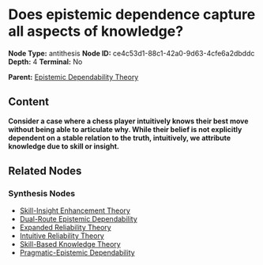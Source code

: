 # Does epistemic dependence capture all aspects of knowledge?

**Node Type:** antithesis
**Node ID:** ce4c53d1-88c1-42a0-9d63-4cfe6a2dbddc
**Depth:** 4
**Terminal:** No

**Parent:** [Epistemic Dependability Theory](epistemic-dependability-theory-synthesis-2a3d8b05-805b-4f57-9aca-36d4755502df.md)

## Content

**Consider a case where a chess player intuitively knows their best move without being able to articulate why. While their belief is not explicitly dependent on a stable relation to the truth, intuitively, we attribute knowledge due to skill or insight.**

## Related Nodes

### Synthesis Nodes

- [Skill-Insight Enhancement Theory](skill-insight-enhancement-theory-synthesis-ae3513e3-a2cc-4183-9983-ae517adbfb8c.md)
- [Dual-Route Epistemic Dependability](dual-route-epistemic-dependability-synthesis-b462b4cd-ed12-4618-aa16-c130712f2edf.md)
- [Expanded Reliability Theory](expanded-reliability-theory-synthesis-ce66cf0c-b292-4da6-b0f7-2e9286629730.md)
- [Intuitive Reliability Theory](intuitive-reliability-theory-synthesis-a9b1e4a9-f9fc-46b7-aca4-4f19ed04d4d6.md)
- [Skill-Based Knowledge Theory](skill-based-knowledge-theory-synthesis-15c44f80-2d68-43b3-bad4-b595cdf6394d.md)
- [Pragmatic-Epistemic Dependability](pragmatic-epistemic-dependability-synthesis-21aed88f-9048-49a6-827e-4b99877b17d9.md)
